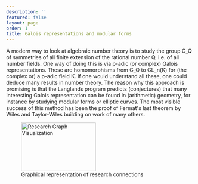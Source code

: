 ```yaml
---
description: ''
featured: false
layout: page
order: 1
title: Galois representations and modular forms
---
```

A modern way to look at algebraic number theory is to study the group G_Q of symmetries of all finite extension of the rational number Q, i.e. of all number fields. One way of doing this is via p-adic (or complex) Galois representations. These are homomorphisms from G_Q to GL_n(K) for (the complex or) a p-adic field K. If one would understand all these, one could deduce many results in number theory. The reason why this approach is promising is that the Langlands program predicts (conjectures) that many interesting Galois representation can be found in (arithmetic) geometry, for instance by studying modular forms or elliptic curves. The most visible success of this method has been the proof of Fermat's last theorem by Wiles and Taylor-Wiles building on work of many others.

<div class="research-image-container">
  <figure class="research-image">
    <img src="{{ '/assets/img/research_graph.png' | relative_url }}" alt="Research Graph Visualization" width="200" height="130" class="research-img">
    <figcaption class="research-caption">Graphical representation of research connections</figcaption>
  </figure>
</div>